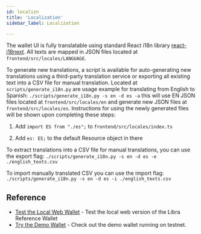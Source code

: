 ```yaml
---
id: localizn
title: 'Localization'
sidebar_label: Localization

---
```



The wallet UI is fully translatable using standard React i18n library [react-i18next](https://react.i18next.com/). All texts are mapped in JSON files located at `frontend/src/locales/LANGUAGE`. 

To generate new translations, a script is available for auto-generating new translations using a third-party translation service or exporting all existing text into a CSV file for manual translation. Located at `scripts/generate_i18n.py` are usage example for translating from English to Spanish: `./scripts/generate_i18n.py -s en -d es -a` this will use EN JSON files located at `frontend/src/locales/en` and generate new JSON files at `frontend/src/locales/es`. Instructions for using the newly generated files will be shown upon completing these steps:   

1. Add `import ES from "./es";` to `frontend/src/locales/index.ts`

2. Add `es: ES;` to the default Resource object in there


To extract translations into a CSV file for manual translations, you can use the export flag:
`./scripts/generate_i18n.py -s en -d es -e ./english_texts.csv`

To import manually translated CSV you can use the import flag:
`./scripts/generate_i18n.py -s en -d es -i ./english_texts.csv`



## Reference

* [Test the Local Web Wallet](try-local-web-wallet.md) - Test the local web version of the Libra Reference Wallet
* [Try the Demo Wallet](public-demo-wallet.md) - Check out the demo wallet running on testnet. 